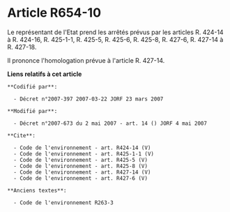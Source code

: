 # Article R654-10

Le représentant de l'Etat prend les arrêtés prévus par les articles R. 424-14 à R. 424-16, R. 425-1-1, R. 425-5, R. 425-6, R.
425-8, 
R. 427-6, R. 427-14 à R. 427-18. 

Il prononce l'homologation prévue à l'article R. 427-14.

**Liens relatifs à cet article**

	**Codifié par**:

	  - Décret n°2007-397 2007-03-22 JORF 23 mars 2007

	**Modifié par**:

	  - Décret n°2007-673 du 2 mai 2007 - art. 14 () JORF 4 mai 2007

	**Cite**:

	  - Code de l'environnement - art. R424-14 (V)
	  - Code de l'environnement - art. R425-1-1 (V)
	  - Code de l'environnement - art. R425-5 (V)
	  - Code de l'environnement - art. R425-8 (V)
	  - Code de l'environnement - art. R427-14 (V)
	  - Code de l'environnement - art. R427-6 (V)

	**Anciens textes**:

	  - Code de l'environnement R263-3
